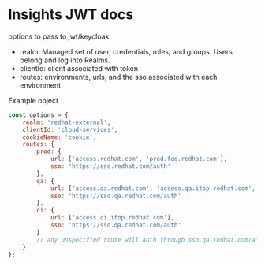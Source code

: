 # Insights JWT docs

options to pass to jwt/keycloak

* realm: Managed set of user, credentials, roles, and groups. Users belong and log into Realms.
* clientId: client associated with token
* routes: environments, urls, and the sso associated with each environment

Example object

``` js
const options = {
    realm: 'redhat-external',
    clientId: 'cloud-services',
    cookieName: 'cookie',
    routes: {
        prod: {
            url: ['access.redhat.com', 'prod.foo.redhat.com'],
            sso: 'https://sso.redhat.com/auth'
        },
        qa: {
            url: ['access.qa.redhat.com', 'access.qa.itop.redhat.com', 'qa.foo.redhat.com'],
            sso: 'https://sso.qa.redhat.com/auth'
        },
        ci: {
            url: ['access.ci.itop.redhat.com'],
            sso: 'https://sso.qa.redhat.com/auth'
        }
        // any unspecified route will auth through sso.qa.redhat.com/auth
    }
};
```